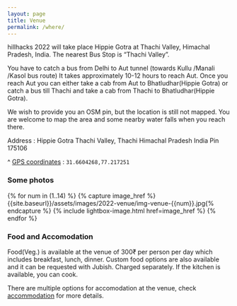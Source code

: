 ```yaml
---
layout: page
title: Venue
permalink: /where/
---
```


hillhacks 2022 will take place Hippie Gotra at Thachi Valley, Himachal Pradesh, India. The nearest Bus Stop is “Thachi Valley”.

You have to catch a bus from Delhi to Aut tunnel (towards Kullu /Manali /Kasol bus route) It takes approximately 10-12 hours to reach Aut. Once you reach Aut you can either take a cab from Aut to Bhatludhar(Hippie Gotra) or catch a bus till Thachi and take a cab from Thachi to Bhatludhar(Hippie Gotra).

<!-- <iframe width="100%" height="350" frameborder="0" scrolling="no" marginheight="0" marginwidth="0" src="https://www.openstreetmap.org/export/embed.html?bbox=76.71391367912292%2C32.03224553986902%2C76.7249643802643%2C32.037493416741846&amp;layer=mapnik&amp;marker=32.03486496834686%2C76.7194390296936" style="border: 1px solid black"></iframe><br/><small><a href="https://www.openstreetmap.org/?mlat=32.03486&amp;mlon=76.71944#map=17/32.03487/76.71944">View Larger Map</a></small> -->

We wish to provide you an OSM pin, but the location is still not mapped. You are welcome to map the area and some nearby water falls when you reach there.

Address
: Hippie Gotra
  Thachi Valley, Thachi
  Himachal Pradesh
  India
  Pin 175106

^
[GPS coordinates](geo:31.6604268,77.217251;z=19)
: `31.6604268,77.217251`



### Some photos

<div class="row homepage-gallery">
  <div class="col-md-12 no-padding mt20">
     <div class="row">
      {% for num in (1..14) %}
      {% capture image_href %}{{site.baseurl}}/assets/images/2022-venue/img-venue-{{num}}.jpg{% endcapture %}
      {% include lightbox-image.html href=image_href %}
      {% endfor %}
    </div>
  </div>
</div>

### Food and Accomodation

Food(Veg.) is available at the venue of 300₹ per person per day which includes breakfast, lunch, dinner.
Custom food options are also available and it can be requested with Jubish. Charged separately.
If the kitchen is available, you can cook. 

There are multiple options for accomodation at the venue, check [accommodation][accommodation] for more details.

 [accommodation]: {{site.baseurl}}/accommodation/
